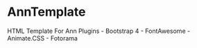 # AnnTemplate
HTML Template For Ann
	Plugins
	- Bootstrap 4
	- FontAwesome
	- Animate.CSS
	- Fotorama

